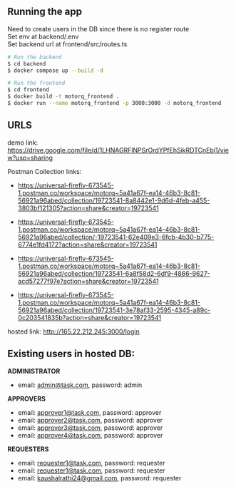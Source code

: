 ## Running the app

Need to create users in the DB since there is no register route <br>
Set env at backend/.env <br>
Set backend url at frontend/src/routes.ts

```bash
# Run the backend
$ cd backend
$ docker compose up --build -d

# Run the frontend
$ cd frontend
$ docker build -t motorq_frontend .
$ docker run --name motorq_frontend -p 3000:3000 -d motorq_frontend
```

## URLS
demo link: https://drive.google.com/file/d/1LHNAGRFlNPSrOrdYPfEhSikRDTCnEbi1/view?usp=sharing

Postman Collection links:

- https://universal-firefly-673545-1.postman.co/workspace/motorq~5a41a67f-ea14-46b3-8c81-56921a96abed/collection/19723541-8a8442e1-9d6d-4feb-a455-3803bf121305?action=share&creator=19723541

- https://universal-firefly-673545-1.postman.co/workspace/motorq~5a41a67f-ea14-46b3-8c81-56921a96abed/collection/-19723541-62e409e3-6fcb-4b30-b775-6774e1fd4172?action=share&creator=19723541

- https://universal-firefly-673545-1.postman.co/workspace/motorq~5a41a67f-ea14-46b3-8c81-56921a96abed/collection/19723541-6a8f58d2-6df9-4866-9627-acd57277f97e?action=share&creator=19723541

- https://universal-firefly-673545-1.postman.co/workspace/motorq~5a41a67f-ea14-46b3-8c81-56921a96abed/collection/19723541-3e78af33-2595-4345-a89c-0c203541835b?action=share&creator=19723541

hosted link: http://165.22.212.245:3000/login

## Existing users in hosted DB:

<b>ADMINISTRATOR</b>
- email: admin@task.com, password: admin

<b>APPROVERS</b>
- email: approver1@task.com, password: approver
- email: approver2@task.com, password: approver
- email: approver3@task.com, password: approver
- email: approver4@task.com, password: approver

<b>REQUESTERS</b>
- email: requester1@task.com, password: requester
- email: requester1@task.com, password: requester
- email: kaushalrathi24@gmail.com, password: requester
